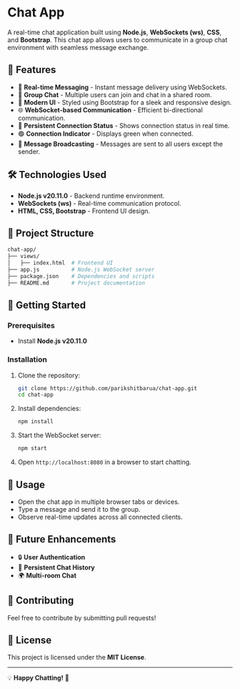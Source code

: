 # Chat App

A real-time chat application built using **Node.js**, **WebSockets (ws)**, **CSS**, and **Bootstrap**. This chat app allows users to communicate in a group chat environment with seamless message exchange.

## 🚀 Features

- 📡 **Real-time Messaging** - Instant message delivery using WebSockets.
- 👥 **Group Chat** - Multiple users can join and chat in a shared room.
- 🎨 **Modern UI** - Styled using Bootstrap for a sleek and responsive design.
- 🌐 **WebSocket-based Communication** - Efficient bi-directional communication.
- 🔄 **Persistent Connection Status** - Shows connection status in real time.
- 🟢 **Connection Indicator** - Displays green when connected.
- 📜 **Message Broadcasting** - Messages are sent to all users except the sender.

## 🛠️ Technologies Used

- **Node.js v20.11.0** - Backend runtime environment.
- **WebSockets (ws)** - Real-time communication protocol.
- **HTML, CSS, Bootstrap** - Frontend UI design.

## 📂 Project Structure

```bash
chat-app/
├── views/
│   ├── index.html  # Frontend UI
├── app.js          # Node.js WebSocket server
├── package.json    # Dependencies and scripts
├── README.md       # Project documentation
```

## 🚀 Getting Started

### Prerequisites
- Install **Node.js v20.11.0**

### Installation
1. Clone the repository:
   ```sh
   git clone https://github.com/parikshitbarua/chat-app.git
   cd chat-app
   ```
2. Install dependencies:
   ```sh
   npm install
   ```
3. Start the WebSocket server:
   ```sh
   npm start
   ```
4. Open `http://localhost:8080` in a browser to start chatting.

## 🎯 Usage
- Open the chat app in multiple browser tabs or devices.
- Type a message and send it to the group.
- Observe real-time updates across all connected clients.

## 🔧 Future Enhancements
- 🔒 **User Authentication**
- 💾 **Persistent Chat History**
- 🌍 **Multi-room Chat**

## 🤝 Contributing
Feel free to contribute by submitting pull requests!

## 📜 License
This project is licensed under the **MIT License**.

---
💡 **Happy Chatting!** 🎉

